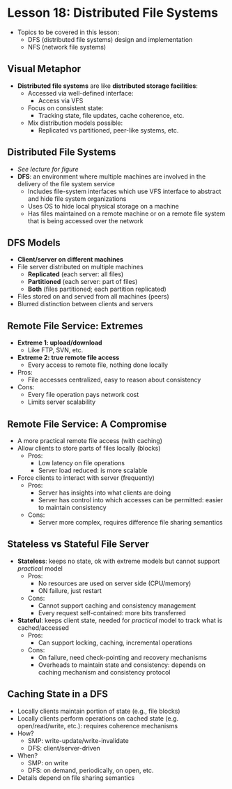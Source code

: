 # Lesson 18: Distributed File Systems

- Topics to be covered in this lesson:
  - DFS (distributed file systems) design and implementation
  - NFS (network file systems)

## Visual Metaphor

- **Distributed file systems** are like **distributed storage facilities**:
  - Accessed via well-defined interface:
    - Access via VFS
  - Focus on consistent state:
    - Tracking state, file updates, cache coherence, etc.
  - Mix distribution models possible:
    - Replicated vs partitioned, peer-like systems, etc.

## Distributed File Systems

- _See lecture for figure_
- **DFS**: an environment where multiple machines are involved in the delivery of the file system service
  - Includes file-system interfaces which use VFS interface to abstract and hide file system organizations
  - Uses OS to hide local physical storage on a machine
  - Has files maintained on a remote machine or on a remote file system that is being accessed over the network

## DFS Models

- **Client/server on different machines**
- File server distributed on multiple machines
  - **Replicated** (each server: all files)
  - **Partitioned** (each server: part of files)
  - **Both** (files partitioned; each partition replicated)
- Files stored on and served from all machines (peers)
- Blurred distinction between clients and servers

## Remote File Service: Extremes

- **Extreme 1: upload/download**
  - Like FTP, SVN, etc.
- **Extreme 2: true remote file access**
  - Every access to remote file, nothing done locally
- Pros:
  - File accesses centralized, easy to reason about consistency
- Cons:
  - Every file operation pays network cost
  - Limits server scalability

## Remote File Service: A Compromise

- A more practical remote file access (with caching)
- Allow clients to store parts of files locally (blocks)
  - Pros:
    - Low latency on file operations
    - Server load reduced: is more scalable
- Force clients to interact with server (frequently)
  - Pros:
    - Server has insights into what clients are doing
    - Server has control into which accesses can be permitted: easier to maintain consistency
  - Cons:
    - Server more complex, requires difference file sharing semantics

## Stateless vs Stateful File Server

- **Stateless**: keeps no state, ok with extreme models but cannot support _practical_ model
  - Pros:
    - No resources are used on server side (CPU/memory)
    - ON failure, just restart
  - Cons:
    - Cannot support caching and consistency management
    - Every request self-contained: more bits transferred
- **Stateful**: keeps client state, needed for _practical_ model to track what is cached/accessed
  - Pros:
    - Can support locking, caching, incremental operations
  - Cons:
    - On failure, need check-pointing and recovery mechanisms
    - Overheads to maintain state and consistency: depends on caching mechanism and consistency protocol

## Caching State in a DFS

- Locally clients maintain portion of state (e.g., file blocks)
- Locally clients perform operations on cached state (e.g. open/read/write, etc.): requires coherence mechanisms
- How?
  - SMP: write-update/write-invalidate
  - DFS: client/server-driven
- When?
  - SMP: on write
  - DFS: on demand, periodically, on open, etc.
- Details depend on file sharing semantics
